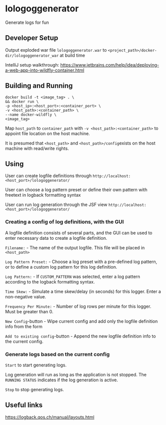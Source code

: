 # lologoggenerator
Generate logs for fun

## Developer Setup

Output exploded war file `lologoggenerator.war` to `<project_path>/docker-dir/lologoggenerator_war` at build time

IntelliJ setup walkthrough: https://www.jetbrains.com/help/idea/deploying-a-web-app-into-wildfly-container.html

## Building and Running

```
docker build -t <image_tag> . \
&& docker run \
-p <host_ip>:<host_port>:<container_port> \
-v <host_path>:<container_path> \
--name docker-wildfly \
<image_tag> 
```

Map `host_path` to `container_path` with `-v <host_path>:<container_path>` to appoint file location on the host machine.

It is presumed that `<host_path>` and `<host_path>/config`exists on the host machine with read/write rights.

## Using

User can create logfile definitions through `http://localhost:<host_port>/lologoggenerator/`

User can choose a log pattern preset or define their own pattern with freetext in logback formatting syntax

User can run log generation through the JSF view `http://localhost:<host_port>/lologoggenerator/`

### Creating a config of log definitions, with the GUI

A logfile definition consists of several parts, and the GUI can be used to enter necessary data to create a logfile definition.

`Filename:` - The name of the output logfile. This file will be placed in `<host_path>`

`Log Pattern Preset:` - Choose a log preset with a pre-defined log pattern, or to define a custom log pattern for this log definition.

`Log Pattern:` - If `CUSTOM_PATTERN` was selected, enter a log pattern according to the logback formatting syntax.

`Time Skew:` - Simulate a time skew/delay (in seconds) for this logger. Enter a non-negative value.

`Frequency Per Minute:` - Number of log rows per minute for this logger. Must be greater than 0.

`New Config`-button - Wipe current config and add only the logfile definition info from the form

`Add to existing config`-button - Append the new logfile definition info to the current config.

### Generate logs based on the current config

`Start` to start generating logs. 

Log generation will run as long as the application is not stopped. The `RUNNING STATUS` indicates if the log generation is active.

`Stop` to stop generating logs.    

## Useful links
https://logback.qos.ch/manual/layouts.html

